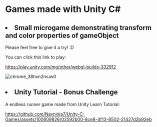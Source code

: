 # Games made with Unity C\#  

## <li>Small microgame demonstrating transform and color properties of gameObject  </li>

Please feel free to give it a try! :D  

You can click this link to play:  

https://play.unity.com/mg/other/webgl-builds-332912  

![chrome_38hxn2muw0](https://github.com/Navninja7/Unity-C-Games/assets/100609826/3b73287e-6a93-4f94-944a-e76a540833e0)

## <li> Unity Tutorial - Bonus Challenge </li>

A endless runner game made from Unity Learn Tutorial:  

https://github.com/Navninja7/Unity-C-Games/assets/100609826/02592b00-8ce8-4f13-8502-21427d2b92eb

